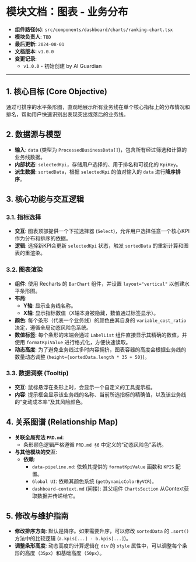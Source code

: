 # 模块文档：图表 - 业务分布

- **组件路径(s)**: `src/components/dashboard/charts/ranking-chart.tsx`
- **模块负责人**: `TBD`
- **最后更新**: `2024-08-01`
- **文档版本**: `v1.0.0`
- **变更记录**:
  - `v1.0.0` - 初始创建 by AI Guardian

---

## 1. 核心目标 (Core Objective)
通过可排序的水平条形图，直观地展示所有业务线在单个核心指标上的分布情况和排名，帮助用户快速识别出表现突出或落后的业务线。

## 2. 数据源与模型
- **输入**: `data` (类型为 `ProcessedBusinessData[]`)，包含所有经过筛选和计算的业务线数据。
- **内部状态**: `selectedKpi`，存储用户选择的、用于排名和可视化的 `KpiKey`。
- **派生数据**: `sortedData`，根据 `selectedKpi` 的值对输入的 `data` 进行**降序排序**。

## 3. 核心功能与交互逻辑
### 3.1. 指标选择
- **交互**: 图表顶部提供一个下拉选择器 (`Select`)，允许用户选择任意一个核心KPI作为分布和排序的依据。
- **逻辑**: 选择新KPI会更新 `selectedKpi` 状态，触发 `sortedData` 的重新计算和图表的重渲染。

### 3.2. 图表渲染
- **组件**: 使用 Recharts 的 `BarChart` 组件，并设置 `layout="vertical"` 以创建水平条形图。
- **布局**:
  - **Y轴**: 显示业务线名称。
  - **X轴**: 显示指标数值（X轴本身被隐藏，数值通过标签显示）。
- **颜色**: 每个条形（代表一个业务线）的颜色由其自身的 `variable_cost_ratio` 决定，遵循全局动态风险色系统。
- **数值标签**: 每个条形的末端会通过 `LabelList` 组件直接显示其精确的数值，并使用 `formatKpiValue` 进行格式化，方便快速读取。
- **动态高度**: 为了避免业务线过多时内容拥挤，图表容器的高度会根据业务线的数量动态调整 (`height={sortedData.length * 35 + 50}`)。

### 3.3. 数据洞察 (Tooltip)
- **交互**: 鼠标悬浮在条形上时，会显示一个自定义的工具提示框。
- **内容**: 提示框会显示该业务线的名称、当前所选指标的精确值，以及该业务线的“变动成本率”及其风险颜色。

## 4. 关系图谱 (Relationship Map)
- **关联全局宪法 `PRD.md`**:
  - 条形颜色逻辑严格遵循 `PRD.md §6` 中定义的“动态风险色”系统。
- **与其他模块的交互**:
  - **依赖**:
    - `data-pipeline.md`: 依赖其提供的 `formatKpiValue` 函数和 `KPIS` 配置。
    - `Global UI`: 依赖其颜色系统 (`getDynamicColorByVCR`)。
    - `dashboard-context.md` (间接): 其父组件 `ChartsSection` 从Context获取数据并传递给它。

## 5. 修改与维护指南
- **修改排序方向**: 默认是降序。如果需要升序，可以修改 `sortedData` 的 `.sort()` 方法中的比较逻辑 (`a.kpis[...] - b.kpis[...]`)。
- **调整条形高度**: 动态高度的计算逻辑在 `div` 的 `style` 属性中，可以调整每个条形的高度（`35px`）和基础高度（`50px`）。
